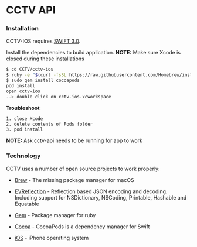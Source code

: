 # CCTV API

### Installation
CCTV-IOS requires [SWIFT 3.0](http://www.apple.com/swift/).

Install the dependencies to build application.
**NOTE:** Make sure Xcode is closed during these installations

```sh
$ cd CCTV/cctv-ios
$ ruby -e "$(curl -fsSL https://raw.githubusercontent.com/Homebrew/install/master/install)"
$ sudo gem install cocoapods
pod install
open cctv-ios
--> double click on cctv-ios.xcworkspace
```

**Troubleshoot** 
```sh
1. close Xcode
2. delete contents of Pods folder
3. pod install
```

**NOTE:** Ask cctv-api needs to be running for app to work

### Technology

CCTV uses a number of open source projects to work properly:

* [Brew] - The missing package manager for macOS
* [EVReflection] - Reflection based JSON encoding and decoding. Including support for NSDictionary, NSCoding, Printable, Hashable and Equatable
* [Gem] - Package manager for ruby
* [Cocoa] - CocoaPods is a dependency manager for Swift
* [iOS] - iPhone operating system


   [EVReflection]: <https://github.com/evermeer/EVReflection>
   [Brew]: <http://brew.sh/>
   [Gem]: <https://rubygems.org/>
   [Cocoa]: <https://cocoapods.org/>
   [iOS]: <http://www.apple.com/ios/ios-10/>
  